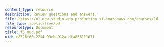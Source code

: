 ```yaml
---
content_type: resource
description: Review questions and answers.
file: https://ol-ocw-studio-app-production.s3.amazonaws.com/courses/16-01-unified-engineering-i-ii-iii-iv-fall-2005-spring-2006/e8326f60225493eb932adfa83621107f_f5_mud.pdf
file_type: application/pdf
resourcetype: Document
title: f5_mud.pdf
uid: e8326f60-2254-93eb-932a-dfa83621107f
---
```

